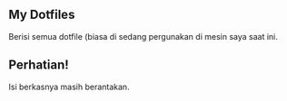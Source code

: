 ## My Dotfiles

Berisi semua dotfile (biasa di sedang pergunakan di mesin saya saat ini.

## Perhatian!

Isi berkasnya masih berantakan.

